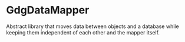 GdgDataMapper
=============

Abstract library that moves data between objects and a database while keeping them independent of each other and the mapper itself.
